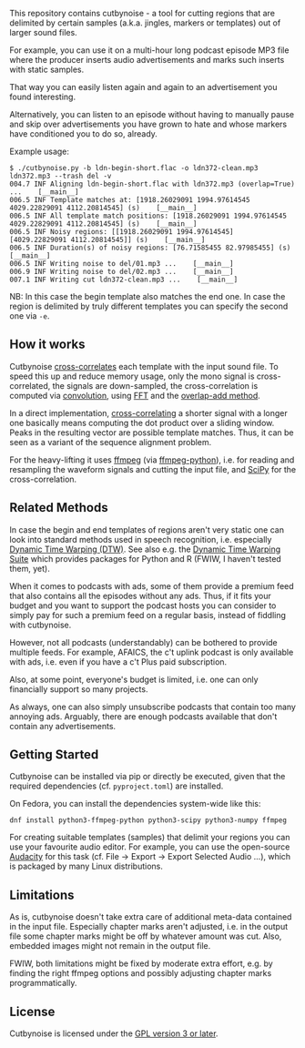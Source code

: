 This repository contains cutbynoise - a tool for cutting regions
that are delimited by certain samples (a.k.a. jingles, markers or
templates) out of larger sound files.

For example, you can use it on a multi-hour long podcast episode
MP3 file where the producer inserts audio advertisements and
marks such inserts with static samples.

That way you can easily listen again and again to an
advertisement you found interesting.

Alternatively, you can listen to an episode without having to
manually pause and skip over advertisements you have grown to
hate and whose markers have conditioned you to do so, already.

Example usage:

```
$ ./cutbynoise.py -b ldn-begin-short.flac -o ldn372-clean.mp3 ldn372.mp3 --trash del -v
004.7 INF Aligning ldn-begin-short.flac with ldn372.mp3 (overlap=True) ...    [__main__]
006.5 INF Template matches at: [1918.26029091 1994.97614545 4029.22829091 4112.20814545] (s)    [__main__]
006.5 INF All template match positions: [1918.26029091 1994.97614545 4029.22829091 4112.20814545] (s)    [__main__]
006.5 INF Noisy regions: [[1918.26029091 1994.97614545]  [4029.22829091 4112.20814545]] (s)    [__main__]
006.5 INF Duration(s) of noisy regions: [76.71585455 82.97985455] (s)    [__main__]
006.5 INF Writing noise to del/01.mp3 ...    [__main__]
006.9 INF Writing noise to del/02.mp3 ...    [__main__]
007.1 INF Writing cut ldn372-clean.mp3 ...    [__main__]
```

NB: In this case the begin template also matches the end one.
In case the region is delimited by truly different templates you
can specify the second one via `-e`.


## How it works

Cutbynoise [cross-correlates][cc] each template with the input
sound file. To speed this up and reduce memory usage, only the
mono signal is cross-correlated, the signals are down-sampled,
the cross-correlation is computed via [convolution][conv], using
[FFT][fft] and the [overlap-add method][oa].

In a direct implementation, [cross-correlating][cc] a shorter
signal with a longer one basically means computing the
dot product over a sliding window.
Peaks in the resulting vector are possible template matches.
Thus, it can be seen as a variant of the sequence alignment
problem.

For the heavy-lifting it uses [ffmpeg][ffmpeg] (via
[ffmpeg-python][ffmpegp]), i.e. for reading and resampling the
waveform signals and cutting the input file, and [SciPy][scipy]
for the cross-correlation.


## Related Methods

In case the begin and end templates of regions aren't very static
one can look into standard methods used in speech recognition,
i.e. especially [Dynamic Time Warping (DTW)][dtw]. See also e.g.
the [Dynamic Time Warping Suite][dtws] which provides packages
for Python and R (FWIW, I haven't tested them, yet).

When it comes to podcasts with ads, some of them provide a
premium feed that also contains all the episodes without any ads.
Thus, if it fits your budget and you want to support the podcast
hosts you can consider to simply pay for such a premium feed on a
regular basis, instead of fiddling with cutbynoise.

However, not all podcasts (understandably) can be bothered to
provide multiple feeds. For example, AFAICS, the c't uplink
podcast is only available with ads, i.e. even if you have a c't
Plus paid subscription.

Also, at some point, everyone's budget is limited, i.e. one can
only financially support so many projects.

As always, one can also simply unsubscribe podcasts that contain
too many annoying ads. Arguably, there are enough podcasts
available that don't contain any advertisements.


## Getting Started

Cutbynoise can be installed via pip or directly be executed,
given that the required dependencies (cf. `pyproject.toml`) are installed.

On Fedora, you can install the dependencies system-wide like this:

```
dnf install python3-ffmpeg-python python3-scipy python3-numpy ffmpeg
```

For creating suitable templates (samples) that delimit your
regions you can use your favourite audio editor. For example,
you can use the open-source [Audacity][audacity] for this task
(cf.  File -> Export -> Export Selected Audio ...), which is
packaged by many Linux distributions.


## Limitations

As is, cutbynoise doesn't take extra care of additional meta-data
contained in the input file.
Especially chapter marks aren't adjusted, i.e. in the output
file some chapter marks might be off by whatever amount was cut.
Also, embedded images might not remain in the output file.

FWIW, both limitations might be fixed by moderate extra effort,
e.g. by finding the right ffmpeg options and possibly adjusting
chapter marks programmatically.


## License

Cutbynoise is licensed under the [GPL version 3 or later][gpl].


[cc]: https://en.wikipedia.org/wiki/Cross-correlation
[conv]: https://en.wikipedia.org/wiki/Cross-correlation#Properties
[fft]: https://en.wikipedia.org/wiki/Fast_Fourier_transform
[oa]: https://en.wikipedia.org/wiki/Overlap%E2%80%93add_method
[ffmpeg]: https://en.wikipedia.org/wiki/FFmpeg
[ffmpegp]: https://github.com/kkroening/ffmpeg-python
[scipy]: https://docs.scipy.org/doc/scipy/reference/generated/scipy.signal.correlate.html
[gpl]: https://en.wikipedia.org/wiki/GNU_General_Public_License
[dtw]: https://en.wikipedia.org/wiki/Dynamic_time_warping
[dtws]: https://dynamictimewarping.github.io/
[audacity]: https://en.wikipedia.org/wiki/Audacity_(audio_editor)

